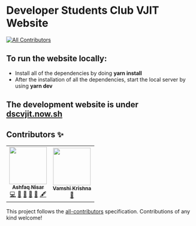 # Developer Students Club VJIT Website
<!-- ALL-CONTRIBUTORS-BADGE:START - Do not remove or modify this section -->
[![All Contributors](https://img.shields.io/badge/all_contributors-2-orange.svg?style=flat-square)](#contributors-)
<!-- ALL-CONTRIBUTORS-BADGE:END -->

## To run the website locally:
- Install all of the dependencies by doing **yarn install**
- After the installation of all the dependencies, start the local server by using **yarn dev**

## The development website is under [dscvjit.now.sh](https://dscvjit.now.sh)

## Contributors ✨

<!-- ALL-CONTRIBUTORS-LIST:START - Do not remove or modify this section -->
<!-- prettier-ignore-start -->
<!-- markdownlint-disable -->
<table>
  <tr>
    <td align="center"><a href="https://sourcerer.io/ashfaqnisar"><img src="https://avatars0.githubusercontent.com/u/20638539?v=4" width="100px;" alt=""/><br /><sub><b>Ashfaq Nisar</b></sub></a><br /><a href="https://github.com/dscvjit/dscvjit-website/commits?author=ashfaqnisar" title="Code">💻</a> <a href="#design-ashfaqnisar" title="Design">🎨</a> <a href="#projectManagement-ashfaqnisar" title="Project Management">📆</a> <a href="#maintenance-ashfaqnisar" title="Maintenance">🚧</a> <a href="#ideas-ashfaqnisar" title="Ideas, Planning, & Feedback">🤔</a> <a href="#content-ashfaqnisar" title="Content">🖋</a></td>
    <td align="center"><a href="https://github.com/vamshikrishnaginna"><img src="https://avatars1.githubusercontent.com/u/35305744?v=4" width="100px;" alt=""/><br /><sub><b>Vamshi Krishna</b></sub></a><br /><a href="#design-vamshikrishnaginna" title="Design">🎨</a></td>
  </tr>
</table>

<!-- markdownlint-enable -->
<!-- prettier-ignore-end -->
<!-- ALL-CONTRIBUTORS-LIST:END -->

This project follows the [all-contributors](https://github.com/all-contributors/all-contributors) specification. Contributions of any kind welcome!
